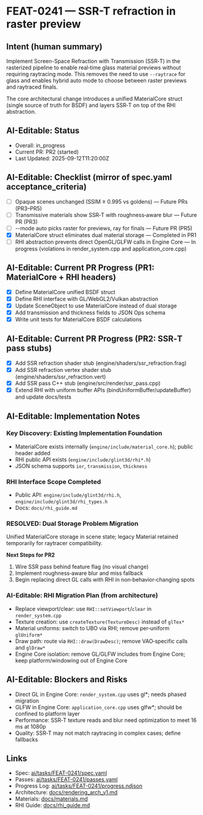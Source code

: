 # FEAT-0241 — SSR-T refraction in raster preview

## Intent (human summary)
Implement Screen-Space Refraction with Transmission (SSR‑T) in the rasterized pipeline to enable real‑time glass material previews without requiring raytracing mode. This removes the need to use `--raytrace` for glass and enables hybrid auto mode to choose between raster previews and raytraced finals.

The core architectural change introduces a unified MaterialCore struct (single source of truth for BSDF) and layers SSR‑T on top of the RHI abstraction.

## AI-Editable: Status
- Overall: in_progress
- Current PR: PR2 (started)
- Last Updated: 2025-09-12T11:20:00Z

## AI-Editable: Checklist (mirror of spec.yaml acceptance_criteria)
- [ ] Opaque scenes unchanged (SSIM ≥ 0.995 vs goldens) — Future PRs (PR3–PR5)
- [ ] Transmissive materials show SSR‑T with roughness‑aware blur — Future PR (PR3)
- [ ] --mode auto picks raster for previews, ray for finals — Future PR (PR5)
- [x] MaterialCore struct eliminates dual material storage — Completed in PR1
- [ ] RHI abstraction prevents direct OpenGL/GLFW calls in Engine Core — In progress (violations in render_system.cpp and application_core.cpp)

## AI-Editable: Current PR Progress (PR1: MaterialCore + RHI headers)
- [x] Define MaterialCore unified BSDF struct
- [x] Define RHI interface with GL/WebGL2/Vulkan abstraction
- [x] Update SceneObject to use MaterialCore instead of dual storage
- [x] Add transmission and thickness fields to JSON Ops schema
- [x] Write unit tests for MaterialCore BSDF calculations

## AI-Editable: Current PR Progress (PR2: SSR‑T pass stubs)
- [x] Add SSR refraction shader stub (engine/shaders/ssr_refraction.frag)
- [x] Add SSR refraction vertex shader stub (engine/shaders/ssr_refraction.vert)
- [x] Add SSR pass C++ stub (engine/src/render/ssr_pass.cpp)
- [x] Extend RHI with uniform buffer APIs (bindUniformBuffer/updateBuffer) and update docs/tests

## AI-Editable: Implementation Notes

### Key Discovery: Existing Implementation Foundation
- MaterialCore exists internally (`engine/include/material_core.h`); public header added
- RHI public API exists (`engine/include/glint3d/rhi*.h`)
- JSON schema supports `ior`, `transmission`, `thickness`

### RHI Interface Scope Completed
- Public API: `engine/include/glint3d/rhi.h`, `engine/include/glint3d/rhi_types.h`
- Docs: `docs/rhi_guide.md`

### RESOLVED: Dual Storage Problem Migration
Unified MaterialCore storage in scene state; legacy Material retained temporarily for raytracer compatibility.

**Next Steps for PR2**
1. Wire SSR pass behind feature flag (no visual change)
2. Implement roughness‑aware blur and miss fallback
3. Begin replacing direct GL calls with RHI in non‑behavior‑changing spots

### AI-Editable: RHI Migration Plan (from architecture)
- Replace viewport/clear: use `RHI::setViewport`/`clear` in `render_system.cpp`
- Texture creation: use `createTexture(TextureDesc)` instead of `glTex*`
- Material uniforms: switch to UBO via RHI; remove per‑uniform `glUniform*`
- Draw path: route via `RHI::draw(DrawDesc)`; remove VAO‑specific calls and `glDraw*`
- Engine Core isolation: remove GL/GLFW includes from Engine Core; keep platform/windowing out of Engine Core

## AI-Editable: Blockers and Risks
- Direct GL in Engine Core: `render_system.cpp` uses gl*; needs phased migration
- GLFW in Engine Core: `application_core.cpp` uses glfw*; should be confined to platform layer
- Performance: SSR‑T texture reads and blur need optimization to meet 16 ms at 1080p
- Quality: SSR‑T may not match raytracing in complex cases; define fallbacks

## Links
- Spec: [ai/tasks/FEAT-0241/spec.yaml](spec.yaml)
- Passes: [ai/tasks/FEAT-0241/passes.yaml](passes.yaml)
- Progress Log: [ai/tasks/FEAT-0241/progress.ndjson](progress.ndjson)
- Architecture: [docs/rendering_arch_v1.md](../../docs/rendering_arch_v1.md)
- Materials: [docs/materials.md](../../docs/materials.md)
- RHI Guide: [docs/rhi_guide.md](../../docs/rhi_guide.md)
